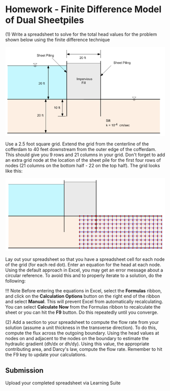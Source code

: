 # Homework - Finite Difference Model of Dual Sheetpiles

(1) Write a spreadsheet to solve for the total head values for the problem shown below using the finite difference technique

![sheetpile_dual.gif](..%2F10_findiff%2Fsheetpile_dual.gif)

Use a 2.5 foot square grid. Extend the grid from the centerline of the cofferdam to 40 feet downstream from the 
outer edge of the cofferdam. This should give you 9 rows and 21 columns in your grid. Don't forget to add an extra grid node at the location of the sheet pile for the first four rows of nodes (21 columns on the bottom half - 22 on the top half). The grid looks like this:

![sheetpile_dual_grid.gif](..%2F10_findiff%2Fsheetpile_dual_grid.gif)

Lay out your spreadsheet so that you have a spreadsheet cell for each node of the grid (for each red dot). Enter an equation for the head at each node. Using the default approach in Excel, you may get an error message about a circular reference. To avoid this and to properly iterate to a solution, do the following:

!!! Note
    Before entering the equations in Excel, select the **Formulas** ribbon, and click on the **Calculation Options** button on the right end of the ribbon and select **Manual**. This will prevent Excel from automatically recalculating. You can select **Calculate Now** from the Formulas ribbon to recalculate the sheet or you can hit the **F9** button. Do this repeatedly until you converge.

(2) Add a section to your spreadsheet to compute the flow rate from your solution (assume a unit thickness in the transverse direction). To do this, compute the flux across the outgoing boundary. Using the head values at nodes on and adjacent to the nodes on the boundary to estimate the hydraulic gradient (dh/dx or dh/dy). Using this value, the appropriate contributing area, and Darcy's law, compute the flow rate. Remember to hit the F9 key to update your calculations.

## Submission

Upload your completed spreadsheet via Learning Suite